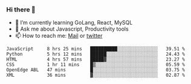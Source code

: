 ### Hi there 👋

- 🌱 I’m currently learning GoLang, React, MySQL
- 💬 Ask me about Javascript, Productivity tools 
- 📫 How to reach me: [Mail](mailto:kvaishak47@gmail.com) or [twitter](https://twitter.com/kvaish4k)

<!--START_SECTION:waka-->

```text
JavaScript     8 hrs 25 mins   ██████████░░░░░░░░░░░░░░░   39.51 %
Python         5 hrs 12 mins   ██████░░░░░░░░░░░░░░░░░░░   24.43 %
HTML           4 hrs 57 mins   █████▓░░░░░░░░░░░░░░░░░░░   23.27 %
CSS            1 hr 11 mins    █▒░░░░░░░░░░░░░░░░░░░░░░░   05.59 %
OpenEdge ABL   47 mins         █░░░░░░░░░░░░░░░░░░░░░░░░   03.75 %
XML            36 mins         ▓░░░░░░░░░░░░░░░░░░░░░░░░   02.87 %
```

<!--END_SECTION:waka-->
